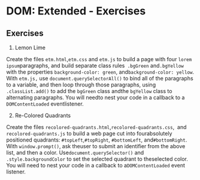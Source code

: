 # DOM: Extended - Exercises

## Exercises

1. Lemon​ ​Lime

Create ​the​ ​files​ ​`etm.html​`,`​etm.css`​ and `etm.js`​ ​to​ ​build​ ​a​ ​page​ ​with​ ​four​ ​`lorem​ ​ipsum​` ​paragraphs, and​ ​build​ ​separate​ ​class​ ​rules​` ​.bgGreen​​` ​and​ `​.bgYellow`​​ ​with​ ​the​ ​properties
`background-color:​ ​green​`,​ ​and​ ​`background-color:​ ​yellow`​.​ ​With​ ​`etm.js​,`​ ​use
`document.querySelectorAll()`​​ ​to​ ​bind​ ​all​ ​of​ ​the​ ​paragraphs​ ​to​ ​a​ ​variable,​ ​and​ ​then​ ​loop
through​ ​those​ ​paragraphs,​ ​using​ ​`.classList.add()`​​ ​to​ ​add​ ​the​ `​bgGreen​​` ​class​ ​and​ ​the
`bgYellow​​` ​class​ ​to​ ​alternating​ ​paragraphs. You​ ​will​ ​need​ ​to​ ​nest​ ​your​ ​code​ ​in​ ​a​ ​callback​ ​to​ ​a​ `DOMContentLoaded​​` ​event​ ​listener.

2. Re-Colored​ ​Quadrants

Create ​the​ ​files​ ​`recolored-quadrants.html`​,​ ​`recolored-quadrants.css`,​ ​ ​and​ `​recolored-quadrants.js`​ ​to
build​ ​a​ ​web​ ​page​ ​cut​ ​into​ ​four​ ​absolutely​ ​positioned​ ​quadrants:​ `#topLeft​`,​ `​#topRight​`,
`#bottomLeft`​,​ ​and​ `​#bottomRight​`.​ ​With​ `​window.prompt()`​,​ ​ask​ ​the​ ​user​ ​to​ ​submit​ ​an identifier​ ​from​ ​the​ ​above​ ​list,​ ​and​ ​then​ ​a​ ​color.​ ​Use​ `document.querySelector()​` ​and `.style.backgroundColor​​` ​to​ ​set​ ​the​ ​selected​ ​quadrant​ ​to​ ​the​ selected​ ​color. You​ ​will​ ​need​ ​to​ ​nest​ ​your​ ​code​ ​in​ ​a​ ​callback​ ​to​ ​a​ `DOMContentLoaded​​` ​event​ ​listener.